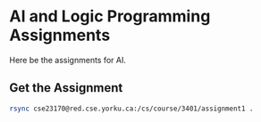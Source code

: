 # AI and Logic Programming Assignments

Here be the assignments for AI.

## Get the Assignment

``` bash
rsync cse23170@red.cse.yorku.ca:/cs/course/3401/assignment1 .
```

